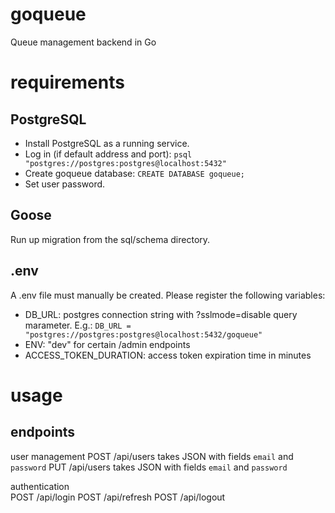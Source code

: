 # goqueue
Queue management backend in Go

# requirements
## PostgreSQL
- Install PostgreSQL as a running service.
- Log in (if default address and port): `psql "postgres://postgres:postgres@localhost:5432"`
- Create goqueue database: `CREATE DATABASE goqueue;`
- Set user password.

## Goose
Run up migration from the sql/schema directory.

## .env
A .env file must manually be created. Please register the following variables:
- DB_URL: postgres connection string with ?sslmode=disable query marameter. E.g.: `DB_URL = "postgres://postgres:postgres@localhost:5432/goqueue"`
- ENV: "dev" for certain /admin endpoints
- ACCESS_TOKEN_DURATION: access token expiration time in minutes

# usage
## endpoints
user management
POST /api/users takes JSON with fields `email` and `password` 
PUT /api/users takes JSON with fields `email` and `password`

authentication    
POST /api/login
POST /api/refresh
POST /api/logout


